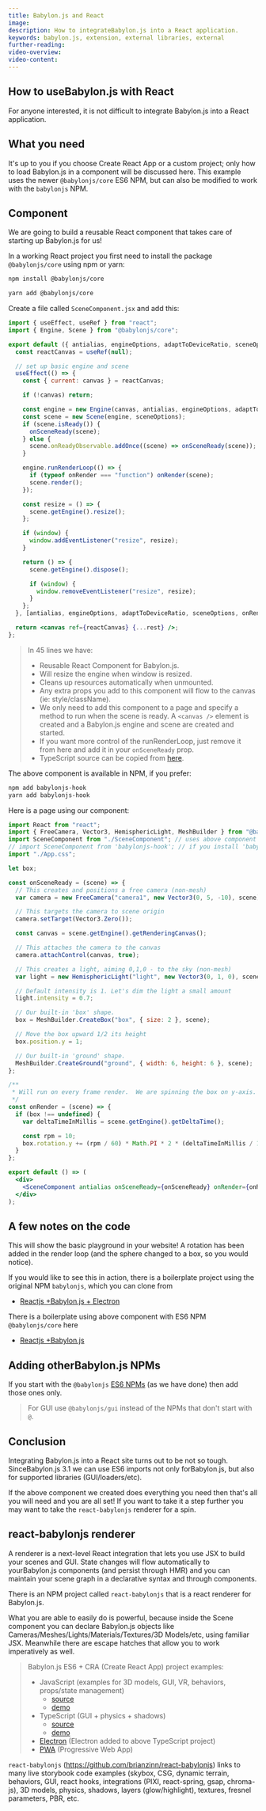 ```yaml
---
title: Babylon.js and React
image:
description: How to integrateBabylon.js into a React application.
keywords: babylon.js, extension, external libraries, external
further-reading:
video-overview:
video-content:
---
```


## How to useBabylon.js with React

For anyone interested, it is not difficult to integrate Babylon.js into a React application.

## What you need

It's up to you if you choose Create React App or a custom project; only how to load Babylon.js in a component will be discussed here. This example uses the newer `@babylonjs/core` ES6 NPM, but can also be modified to work with the `babylonjs` NPM.

## Component

We are going to build a reusable React component that takes care of starting up Babylon.js for us!

In a working React project you first need to install the package `@babylonjs/core` using npm or yarn:

```bash
npm install @babylonjs/core
```

```bash
yarn add @babylonjs/core
```

Create a file called `SceneComponent.jsx` and add this:

```jsx
import { useEffect, useRef } from "react";
import { Engine, Scene } from "@babylonjs/core";

export default ({ antialias, engineOptions, adaptToDeviceRatio, sceneOptions, onRender, onSceneReady, ...rest}) => {
  const reactCanvas = useRef(null);

  // set up basic engine and scene
  useEffect(() => {
    const { current: canvas } = reactCanvas;

    if (!canvas) return;

    const engine = new Engine(canvas, antialias, engineOptions, adaptToDeviceRatio);
    const scene = new Scene(engine, sceneOptions);
    if (scene.isReady()) {
      onSceneReady(scene);
    } else {
      scene.onReadyObservable.addOnce((scene) => onSceneReady(scene));
    }

    engine.runRenderLoop(() => {
      if (typeof onRender === "function") onRender(scene);
      scene.render();
    });

    const resize = () => {
      scene.getEngine().resize();
    };

    if (window) {
      window.addEventListener("resize", resize);
    }

    return () => {
      scene.getEngine().dispose();

      if (window) {
        window.removeEventListener("resize", resize);
      }
    };
  }, [antialias, engineOptions, adaptToDeviceRatio, sceneOptions, onRender, onSceneReady]);

  return <canvas ref={reactCanvas} {...rest} />;
};
```

> In 45 lines we have:
>
> - Reusable React Component for Babylon.js.
> - Will resize the engine when window is resized.
> - Cleans up resources automatically when unmounted.
> - Any extra props you add to this component will flow to the canvas (ie: style/className).
> - We only need to add this component to a page and specify a method to run when the scene is ready. A `<canvas />` element is created and a Babylon.js engine and scene are created and started.
> - If you want more control of the runRenderLoop, just remove it from here and add it in your `onSceneReady` prop.
> - TypeScript source can be copied from [here](https://raw.githubusercontent.com/brianzinn/babylonjs-hook/master/src/babylonjs-hook.tsx).

The above component is available in NPM, if you prefer:

```bash
npm add babylonjs-hook
yarn add babylonjs-hook
```

Here is a page using our component:

```jsx
import React from "react";
import { FreeCamera, Vector3, HemisphericLight, MeshBuilder } from "@babylonjs/core";
import SceneComponent from "./SceneComponent"; // uses above component in same directory
// import SceneComponent from 'babylonjs-hook'; // if you install 'babylonjs-hook' NPM.
import "./App.css";

let box;

const onSceneReady = (scene) => {
  // This creates and positions a free camera (non-mesh)
  var camera = new FreeCamera("camera1", new Vector3(0, 5, -10), scene);

  // This targets the camera to scene origin
  camera.setTarget(Vector3.Zero());

  const canvas = scene.getEngine().getRenderingCanvas();

  // This attaches the camera to the canvas
  camera.attachControl(canvas, true);

  // This creates a light, aiming 0,1,0 - to the sky (non-mesh)
  var light = new HemisphericLight("light", new Vector3(0, 1, 0), scene);

  // Default intensity is 1. Let's dim the light a small amount
  light.intensity = 0.7;

  // Our built-in 'box' shape.
  box = MeshBuilder.CreateBox("box", { size: 2 }, scene);

  // Move the box upward 1/2 its height
  box.position.y = 1;

  // Our built-in 'ground' shape.
  MeshBuilder.CreateGround("ground", { width: 6, height: 6 }, scene);
};

/**
 * Will run on every frame render.  We are spinning the box on y-axis.
 */
const onRender = (scene) => {
  if (box !== undefined) {
    var deltaTimeInMillis = scene.getEngine().getDeltaTime();

    const rpm = 10;
    box.rotation.y += (rpm / 60) * Math.PI * 2 * (deltaTimeInMillis / 1000);
  }
};

export default () => (
  <div>
    <SceneComponent antialias onSceneReady={onSceneReady} onRender={onRender} id="my-canvas" />
  </div>
);
```

## A few notes on the code

This will show the basic playground in your website! A rotation has been added in the render loop (and the sphere changed to a box, so you would notice).

If you would like to see this in action, there is a boilerplate project using the original NPM `babylonjs`, which you can clone from

- [Reactjs +Babylon.js + Electron](https://github.com/blurymind/babylon-react-electron-app)

There is a boilerplate using above component with ES6 NPM `@babylonjs/core` here

- [Reactjs +Babylon.js](https://github.com/brianzinn/babylonjs-cra-vanilla-ts)

## Adding otherBabylon.js NPMs

If you start with the `@babylonjs` [ES6 NPMs](/workflow/packages/treeShaking) (as we have done) then add those ones only.

> For GUI use `@babylonjs/gui` instead of the NPMs that don't start with `@`.

## Conclusion

Integrating Babylon.js into a React site turns out to be not so tough. SinceBabylon.js 3.1 we can use ES6 imports not only forBabylon.js, but also for supported libraries (GUI/loaders/etc).

If the above component we created does everything you need then that's all you will need and you are all set! If you want to take it a step further you may want to take the `react-babylonjs` renderer for a spin.

## react-babylonjs renderer

A renderer is a next-level React integration that lets you use JSX to build your scenes and GUI. State changes will flow automatically to yourBabylon.js components (and persist through HMR) and you can maintain your scene graph in a declarative syntax and through components.

There is an NPM project called `react-babylonjs` that is a react renderer for Babylon.js.

What you are able to easily do is powerful, because inside the Scene component you can declare Babylon.js objects like Cameras/Meshes/Lights/Materials/Textures/3D Models/etc, using familiar JSX. Meanwhile there are escape hatches that allow you to work imperatively as well.

>Babylon.js ES6 + CRA (Create React App) project examples:
>
> - JavaScript (examples for 3D models, GUI, VR, behaviors, props/state management)
>   - [source](https://github.com/brianzinn/create-react-app-babylonjs)
>   - [demo](https://brianzinn.github.io/create-react-app-babylonjs/)
> - TypeScript (GUI + physics + shadows)
>   - [source](https://github.com/brianzinn/create-react-app-typescript-babylonjs)
>   - [demo](https://brianzinn.github.io/create-react-app-typescript-babylonjs/)
> - [Electron](https://github.com/brianzinn/react-babylonjs-electron) (Electron added to above TypeScript project)
> - [PWA](https://github.com/brianzinn/create-react-app-babylonjs-pwa) (Progressive Web App)

`react-babylonjs` (https://github.com/brianzinn/react-babylonjs) links to many live storybook code examples (skybox, CSG, dynamic terrain, behaviors, GUI, react hooks, integrations (PIXI, react-spring, gsap, chroma-js), 3D models, physics, shadows, layers (glow/highlight), textures, fresnel parameters, PBR, etc.
